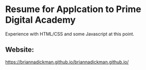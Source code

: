 # Resume for Applcation to Prime Digital Academy
Experience with HTML/CSS and some Javascript at this point.

## Website: 
https://briannadickman.github.io/briannadickman.github.io/
